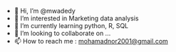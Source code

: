 - 👋 Hi, I’m @mwadedy
- 👀 I’m interested in Marketing data analysis
- 🌱 I’m currently learning python, R, SQL
- 💞️ I’m looking to collaborate on ...
- 📫 How to reach me : mohamadnor2001@gmail.com

<!---
mwadedy/mwadedy is a ✨ special ✨ repository because its `README.md` (this file) appears on your GitHub profile.
You can click the Preview link to take a look at your changes.
--->
